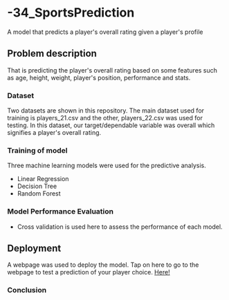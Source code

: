 # -34_SportsPrediction
A model that predicts a player's overall rating given a player's profile


## Problem description
That is predicting the player's overall rating based on some features such as age, height, weight, player's position, performance and stats.


### Dataset
Two datasets are shown in this repository. The main dataset used for training is players_21.csv and the other, players_22.csv was used for testing.
In this dataset, our target/dependable variable was overall which signifies a player's overall rating.

### Training of model
Three machine learning models were used for the predictive analysis.
* Linear Regression
* Decision Tree
* Random Forest

### Model Performance Evaluation
* Cross validation is used here to assess the performance of each model.

## Deployment
A webpage was used to deploy the model. Tap on here to go to the webpage to test a prediction of your player choice.
[Here!](https://www.google.com)

### Conclusion
